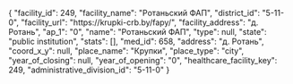 {
    "facility_id": 249,
    "facility_name": "Ротаньский ФАП",
    "district_id": "5-11-0",
    "facility_url": "https:\/\/krupki-crb.by\/fapy\/",
    "facility_address": "д. Ротань",
    "ap_1": "0",
    "name": "Ротаньский ФАП",
    "type": null,
    "state": "public institution",
    "stats": [],
    "med_id": 658,
    "address": "д. Ротань",
    "coord_x_y": null,
    "place_name": "Крупки",
    "place_type": "city",
    "year_of_closing": null,
    "year_of_opening": "0",
    "healthcare_facility_key": 249,
    "administrative_division_id": "5-11-0"
}